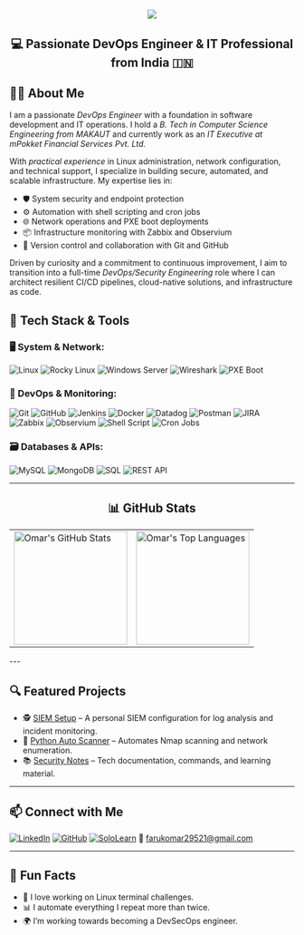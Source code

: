 <h1 align="center">
  <img src="https://readme-typing-svg.herokuapp.com/?font=Righteous&color=7e15f7&size=35&center=true&vCenter=true&width=600&height=70&duration=3000&lines=Hi+There!+👋;+I'm+Omar+Faruk+👨🏻‍💻;+DevOps+Engineer+%7C+Linux+Enthusiast+%7C+Security+Analyst" />
</h1>

<h2 align="center">💻 Passionate DevOps Engineer & IT Professional from India 🇮🇳</h2>

## 👨‍💻 About Me

I am a passionate *DevOps Engineer* with a foundation in software development and IT operations. I hold a *B. Tech in Computer Science Engineering from MAKAUT* and currently work as an *IT Executive at mPokket Financial Services Pvt. Ltd.*

With *practical experience* in Linux administration, network configuration, and technical support, I specialize in building secure, automated, and scalable infrastructure. My expertise lies in:

- 🛡 System security and endpoint protection
- ⚙ Automation with shell scripting and cron jobs
- 🌐 Network operations and PXE boot deployments
- 📦 Infrastructure monitoring with Zabbix and Observium
- 🔁 Version control and collaboration with Git and GitHub

Driven by curiosity and a commitment to continuous improvement, I aim to transition into a full-time *DevOps/Security Engineering* role where I can architect resilient CI/CD pipelines, cloud-native solutions, and infrastructure as code.


## 🚀 Tech Stack & Tools  

### 🖥 System & Network:
![Linux](https://img.shields.io/badge/Linux-Mint-informational?logo=linux)
![Rocky Linux](https://img.shields.io/badge/Rocky%20Linux-Blue?logo=linux)
![Windows Server](https://img.shields.io/badge/Windows%20Server-informational?logo=windows)
![Wireshark](https://img.shields.io/badge/Wireshark-Blue?logo=wireshark)
![PXE Boot](https://img.shields.io/badge/PXE-Boot-informational)

### 🔧 DevOps & Monitoring:
![Git](https://img.shields.io/badge/Git-F05032?logo=git&logoColor=white)
![GitHub](https://img.shields.io/badge/GitHub-181717?logo=github)
![Jenkins](https://img.shields.io/badge/Jenkins-D24939?logo=jenkins&logoColor=white)
![Docker](https://img.shields.io/badge/Docker-2496ED?logo=docker&logoColor=white)
![Datadog](https://img.shields.io/badge/Datadog-632CA6?logo=datadog&logoColor=white)
![Postman](https://img.shields.io/badge/Postman-FF6C37?logo=postman&logoColor=white)
![JIRA](https://img.shields.io/badge/JIRA-0052CC?logo=jira&logoColor=white)
![Zabbix](https://img.shields.io/badge/Zabbix-CC0000?logo=zabbix)
![Observium](https://img.shields.io/badge/Observium-informational)
![Shell Script](https://img.shields.io/badge/Shell-Scripting-brightgreen)
![Cron Jobs](https://img.shields.io/badge/Cron%20Jobs-Automation-orange)

### 🗃 Databases & APIs:
![MySQL](https://img.shields.io/badge/MySQL-4479A1?logo=mysql&logoColor=white)
![MongoDB](https://img.shields.io/badge/MongoDB-47A248?logo=mongodb&logoColor=white)
![SQL](https://img.shields.io/badge/SQL-Structured--Query--Language-blue)
![REST API](https://img.shields.io/badge/REST-API-orange)


---

<h2 align="center">📊 GitHub Stats</h2>

<p align="center">
  <table>
    <tr>
      <td>
        <img src="https://github-readme-stats.vercel.app/api?username=OmarCSE786&show_icons=true&theme=midnight-purple" alt="Omar's GitHub Stats" height="200px" />
      </td>
      <td>
        <img src="https://github-readme-stats.vercel.app/api/top-langs/?username=OmarCSE786&layout=compact&theme=midnight-purple" alt="Omar's Top Languages" height="200px" />
      </td>
    </tr>
  </table>
</p>
---

## 🔍 Featured Projects

- 🕵 [SIEM Setup](https://github.com/OmarCSE786) – A personal SIEM configuration for log analysis and incident monitoring.
- 🧪 [Python Auto Scanner](https://github.com/OmarCSE786) – Automates Nmap scanning and network enumeration.
- 📚 [Security Notes](https://github.com/OmarCSE786) – Tech documentation, commands, and learning material.

---

## 📫 Connect with Me

[![LinkedIn](https://img.shields.io/badge/LinkedIn-blue?logo=linkedin)](https://linkedin.com/in/omar-faruk-16622322a)
[![GitHub](https://img.shields.io/badge/GitHub-black?logo=github)](https://github.com/OmarCSE786)
[![SoloLearn](https://img.shields.io/badge/SoloLearn-Learning-orange)](https://www.sololearn.com/en/profile/26650104)
📧 farukomar29521@gmail.com

---

## 🧠 Fun Facts

- 🐧 I love working on Linux terminal challenges.
- 📊 I automate everything I repeat more than twice.
- 🌍 I’m working towards becoming a DevSecOps engineer.

